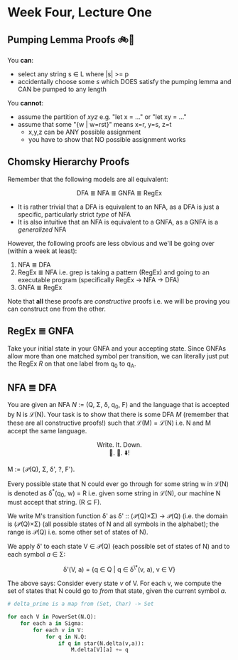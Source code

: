 # Week Four, Lecture One
## Pumping Lemma Proofs 🚲💨
You **can**:
- select any string s ∈ L where |s| >= p
- accidentally choose some *s* which DOES satisfy the pumping lemma and CAN be pumped to any length

You **cannot**:
- assume the partition of *xyz* e.g. "let x = ..." or "let xy = ..."
- assume that some "{w | w=rst}" means x=r, y=s, z=t
    - x,y,z can be ANY possible assignment
    - you have to show that NO possible assignment works

## Chomsky Hierarchy Proofs
Remember that the following models are all equivalent:
<div align="center">
DFA ≣ NFA ≣ GNFA ≣ RegEx
</div>

- It is rather trivial that a DFA is equivalent to an NFA, as a DFA is just a specific, particularly strict *type* of NFA
- It is also intuitive that an NFA is equivalent to a GNFA, as a GNFA is a *generalized* NFA

However, the following proofs are less obvious and we'll be going over (within a week at least):
1. NFA ≣ DFA
2. RegEx ≣ NFA i.e. grep is taking a pattern (RegEx) and going to an executable program (specifically RegEx → NFA → DFA)
3. GNFA ≣ RegEx

Note that **all** these proofs are *constructive* proofs i.e. we will be proving you can construct one from the other.

## RegEx ≣ GNFA
Take your initial state in your GNFA and your accepting state. Since GNFAs allow more than one matched symbol per transition, we can literally just put the RegEx *R* on that one label from q<sub>0</sub> to q<sub>A</sub>.

## NFA ≣ DFA
You are given an NFA *N* := (Q, Σ, δ, q<sub>0</sub>, F) and the language that is accepted by N is ℒ(N). Your task is to show that there is some DFA *M* (remember that these are all constructive proofs!) such that ℒ(M) = ℒ(N) i.e. N and M accept the same language.

<div align="center">
Write. It. Down.<br>
📝. 🤡. ⬇️!
</div>

M := (𝒫(Q), Σ, δ', ?, F').

Every possible state that N could ever go through for some string w in ℒ(N) is denoted as δ<sup>\*</sup>(q<sub>0</sub>, w) = R i.e. given some string in ℒ(N), our machine N must accept that string. (R ⊆ F).

We write M's transition function δ' as δ' :: (𝒫(Q)×Σ) → 𝒫(Q) (i.e. the domain is (𝒫(Q)×Σ) (all possible states of N and all symbols in the alphabet); the range is 𝒫(Q) i.e. some other set of states of N).

We apply δ' to each state V ∈ 𝒫(Q) (each possible set of states of N) and to each symbol *a* ∈ Σ:

<div align="center">
δ'(V, a) = {q ∈ Q | q ∈ δ<sup>\*</sup>(v, a), v ∈ V}
</div>

The above says: Consider every state *v* of V. For each v, we compute the set of states that N could go to *from* that state, given the current symbol *a*.

```python
# delta_prime is a map from (Set, Char) -> Set

for each V in PowerSet(N.Q):
    for each a in Sigma:
        for each v in V:
            for q in N.Q:
                if q in star(N.delta(v,a)):
                    M.delta[V][a] += q
```

